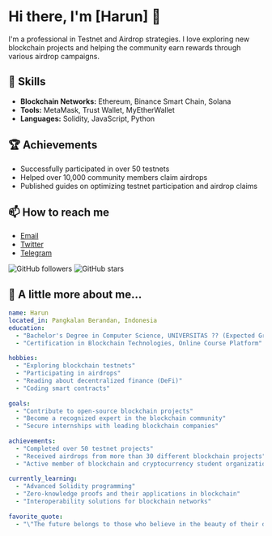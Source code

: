 # Hi there, I'm [Harun] 👋

I'm a professional in Testnet and Airdrop strategies. I love exploring new blockchain projects and helping the community earn rewards through various airdrop campaigns.

## 🚀 Skills

- **Blockchain Networks:** Ethereum, Binance Smart Chain, Solana
- **Tools:** MetaMask, Trust Wallet, MyEtherWallet
- **Languages:** Solidity, JavaScript, Python

## 🏆 Achievements

- Successfully participated in over 50 testnets
- Helped over 10,000 community members claim airdrops
- Published guides on optimizing testnet participation and airdrop claims

## 📫 How to reach me

- [Email](dkipas08@gmail.com)
- [Twitter](https://x.com/AirdropIdn25)
- [Telegram](https://t.me/FxcTe)




![GitHub followers](https://img.shields.io/github/followers/HarunTampan?style=social)
![GitHub stars](https://img.shields.io/github/stars/HarunTampan?style=social)



## 🌱 A little more about me...

```yaml
name: Harun
located_in: Pangkalan Berandan, Indonesia
education: 
  - "Bachelor's Degree in Computer Science, UNIVERSITAS ?? (Expected Graduation: Year)"
  - "Certification in Blockchain Technologies, Online Course Platform"
  
hobbies: 
  - "Exploring blockchain testnets"
  - "Participating in airdrops"
  - "Reading about decentralized finance (DeFi)"
  - "Coding smart contracts"
  
goals: 
  - "Contribute to open-source blockchain projects"
  - "Become a recognized expert in the blockchain community"
  - "Secure internships with leading blockchain companies"
  
achievements:
  - "Completed over 50 testnet projects"
  - "Received airdrops from more than 30 different blockchain projects"
  - "Active member of blockchain and cryptocurrency student organizations"
  
currently_learning: 
  - "Advanced Solidity programming"
  - "Zero-knowledge proofs and their applications in blockchain"
  - "Interoperability solutions for blockchain networks"
  
favorite_quote: 
  - "\"The future belongs to those who believe in the beauty of their dreams.\" - Eleanor Roosevelt"



  
